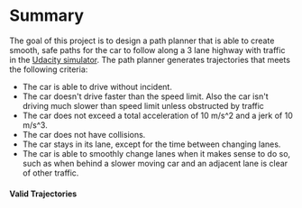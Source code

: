 # Summary
The goal of this project is to design a path planner that is able to create smooth, safe paths for the car to follow along a 3 lane highway with traffic in the  [Udacity simulator](https://github.com/udacity/self-driving-car-sim/releases). The path planner generates trajectories that meets the following criteria:
* The car is able to drive without incident.
* The car doesn't drive faster than the speed limit. Also the car isn't driving much slower than speed limit unless obstructed by traffic
* The car does not exceed a total acceleration of 10 m/s^2 and a jerk of 10 m/s^3.
* The car does not have collisions.   
* The car stays in its lane, except for the time between changing lanes.
* The car is able to smoothly change lanes when it makes sense to do so, such as when behind a slower moving car and an adjacent lane is clear of other traffic.
   
#### Valid Trajectories
